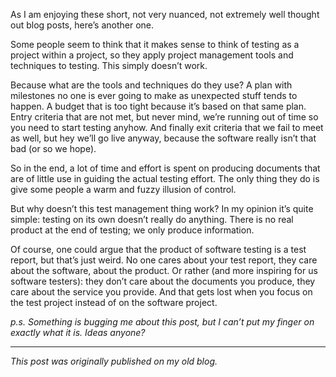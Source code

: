 <!--
.. title: Why I dislike test management
.. slug: why-i-dislike-test-management
.. date: 2013-07-15 20:10:03 UTC+02:00
.. tags: test management, software testing, test strategy
.. category: software testing
.. link: 
.. description:
.. type: text
-->

As I am enjoying these short, not very nuanced, not extremely well thought out blog posts, here’s another one.

Some people seem to think that it makes sense to think of testing as a project within a project, so they apply project management tools and techniques to testing. This simply doesn’t work.

Because what are the tools and techniques do they use? A plan with milestones no one is ever going to make as unexpected stuff tends to happen. A budget that is too tight because it’s based on that same plan. Entry criteria that are not met, but never mind, we’re running out of time so you need to start testing anyhow. And finally exit criteria that we fail to meet as well, but hey we’ll go live anyway, because the software really isn’t that bad (or so we hope).

So in the end, a lot of time and effort is spent on producing documents that are of little use in guiding the actual testing effort. The only thing they do is give some people a warm and fuzzy illusion of control.

<!-- TEASER_END -->

But why doesn’t this test management thing work? In my opinion it’s quite simple: testing on its own doesn’t really do anything. There is no real product at the end of testing; we only produce information.

Of course, one could argue that the product of software testing is a test report, but that’s just weird. No one cares about your test report, they care about the software, about the product. Or rather (and more inspiring for us software testers): they don’t care about the documents you produce, they care about the service you provide. And that gets lost when you focus on the test project instead of on the software project.

*p.s. Something is bugging me about this post, but I can’t put my finger on exactly what it is. Ideas anyone?*

---

*This post was originally published on my old blog.*